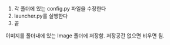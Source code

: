 1. 각 폴더에 있는 config.py 파일을 수정한다
2. launcher.py를 실행한다
3. 끝

이미지를 폴더내에 있는 Image 폴더에 저장함. 저장공간 없으면 비우면 됨.
